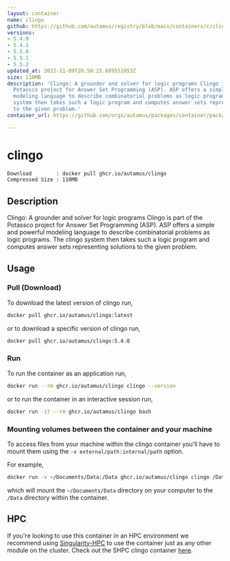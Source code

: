 ```yaml
---
layout: container
name: clingo
github: https://github.com/autamus/registry/blob/main/containers/c/clingo/spack.yaml
versions:
- 5.4.0
- 5.4.1
- 5.5.0
- 5.5.1
- 5.5.2
updated_at: 2022-11-09T20:50:22.889551053Z
size: 110MB
description: 'Clingo: A grounder and solver for logic programs Clingo is part of the
  Potassco project for Answer Set Programming (ASP). ASP offers a simple and powerful
  modeling language to describe combinatorial problems as logic programs. The clingo
  system then takes such a logic program and computes answer sets representing solutions
  to the given problem.'
container_url: https://github.com/orgs/autamus/packages/container/package/clingo

---
```

# clingo
```bash 
Download        : docker pull ghcr.io/autamus/clingo
Compressed Size : 110MB
```

## Description
Clingo: A grounder and solver for logic programs Clingo is part of the Potassco project for Answer Set Programming (ASP). ASP offers a simple and powerful modeling language to describe combinatorial problems as logic programs. The clingo system then takes such a logic program and computes answer sets representing solutions to the given problem.

## Usage
### Pull (Download)
To download the latest version of clingo run,

```bash
docker pull ghcr.io/autamus/clingo:latest
```

or to download a specific version of clingo run,

```bash
docker pull ghcr.io/autamus/clingo:5.4.0
```
### Run
To run the container as an application run,
```bash
docker run --rm ghcr.io/autamus/clingo clingo --version
```

or to run the container in an interactive session run,
```bash
docker run -it --rm ghcr.io/autamus/clingo bash
```

### Mounting volumes between the container and your machine
To access files from your machine within the clingo container you'll have to mount them using the `-v external/path:internal/path` option.

For example,
```bash
docker run -v ~/Documents/Data:/Data ghcr.io/autamus/clingo clingo /Data/myData.csv
```
which will mount the `~/Documents/Data` directory on your computer to the `/Data` directory within the container.

## HPC
If you're looking to use this container in an HPC environment we recommend using [Singularity-HPC](https://singularity-hpc.readthedocs.io) to use the container just as any other module on the cluster. Check out the SHPC clingo container [here](https://singularityhub.github.io/singularity-hpc/r/ghcr.io-autamus-clingo/).
